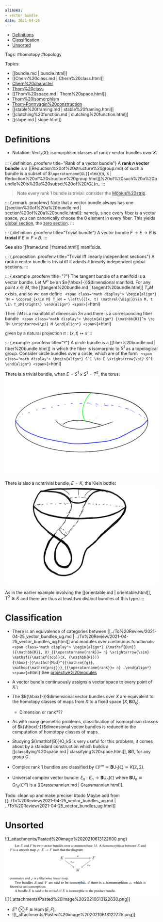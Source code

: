 ```yaml
---
aliases:
- vector bundle
date: 2021-04-26
---
```


-   [Definitions](#definitions)
-   [Classification](#classification)
-   [Unsorted](#unsorted)














Tags: \#homotopy \#topology

Topics:

-   [[bundle.md | bundle.html]]
-   [[Chern%20class.md | Chern%20class.html]]
-   [Chern%20character](Chern%20character)
-   [Thom%20class](Thom%20class)
-   [[Thom%20space.md | Thom%20space.html]]
-   [Thom%20isomorphism](Thom%20isomorphism)
-   [Thom-Pontryagin%20construction](Thom-Pontryagin%20construction)
-   [[stable%20framing.md | stable%20framing.html]]
-   [[clutching%20function.md | clutching%20function.html]]
-   [[slope.md | slope.html]]

# Definitions

-   Notation: ${ \mathsf{Vect} }_r(X)$: isomorphism classes of rank $r$ vector bundles over $X$.

::: {.definition .proofenv title="Rank of a vector bundle"}
A **rank $n$ vector bundle** is a [[Reduction%20of%20structure%20group.md) of such a bundle is a subset of \$`\operatorname{GL}`{=tex}(n, k | Reduction%20of%20structure%20group.html]]%20of%20such%20a%20bundle%20is%20a%20subset%20of%20$/GL(n,%20k)$.
:::

> Note every rank 1 bundle is trivial: consider the [Möbius%20strip](Möbius%20strip).

::: {.remark .proofenv}
Note that a vector bundle always has one [[section%20of%20a%20bundle.md | section%20of%20a%20bundle.html]]: namely, since every fiber is a vector space, you can canonically choose the 0 element in every fiber. This yields [global section](global%20section), the [zero section](zero%20section).
:::

::: {.definition .proofenv title="Trivial bundle"}
A vector bundle $F\to E\to B$ is **trivial** if $E \cong F \times B$.
:::

See also [[framed.md | framed.html]] manifolds.

::: {.proposition .proofenv title="Trivial iff linearly independent sections"}
A rank $n$ vector bundle is trivial iff it admits $k$ linearly independent global sections.
:::

::: {.example .proofenv title="?"}
The tangent bundle of a manifold is a vector bundle. Let $M^n$ be an $n{\hbox{-}}$dimensional manifold. For any point $x\in M$, the [[tangent%20bundle.md | tangent%20bundle.html]] $T_xM$ exists, and so we can define `
<span class="math display">
\begin{align*}
TM = \coprod_{x\in M} T_xM = \left\{{(x, t) \mathrel{\Big|}x\in M, t \in T_xM}\right\}
\end{align*}
<span>`{=html}

Then $TM$ is a manifold of dimension $2n$ and there is a corresponding fiber bundle `
<span class="math display">
\begin{align*}
{\mathbb{R}}^n \to TM \xrightarrow{\pi} M
\end{align*}
<span>`{=html}

given by a natural projection $\pi:(x, t) \mapsto x$
:::

::: {.example .proofenv title="?"}
A circle bundle is a [[fiber%20bundle.md | fiber%20bundle.html]] in which the fiber is isomorphic to $S^1$ as a topological group. Consider circle bundles over a circle, which are of the form `
<span class="math display">
\begin{align*}
S^1 \to E \xrightarrow{\pi} S^1
\end{align*}
<span>`{=html}

There is a trivial bundle, when $E = S^1 \times S^1 = T^2$, the torus: ![torus bundle](_attachments/torus-bundle.png)

There is also a nontrivial bundle, $E = K$, the Klein bottle: ![Klein bottle](_attachments/klein-bottle.png)

As in the earlier example involving the [[orientable.md | orientable.html]], $T^2 \not\cong K$ and there are thus at least two distinct bundles of this type.
:::

# Classification

-   There is an equivalence of categories between [[../To%20Review/2021-04-25_vector_bundles_ug.md | ../To%20Review/2021-04-25_vector_bundles_ug.html]] and modules over continuous functionals: `
    <span class="math display">
    \begin{align*}
    {\mathsf{Bun}}({\mathbb{R}}, X)_{{\operatorname{rank}}= n} \xrightarrow{\sim} \mathsf{{\mathsf{Top}}(X, {\mathbb{R}})}{\hbox{-}}\mathsf{Mod}^{{\mathrm{fg}}, \mathop{\mathrm{proj}}}_{{\operatorname{rank}}= n}
    .\end{align*}
    <span>`{=html} See [projective%20modules](projective%20modules)

-   A vector bundle continuously assigns a vector space to every point of $X$.\

-   The $k{\hbox{-}}$dimensional vector bundles over $X$ are equivalent to the homotopy classes of maps from $X$ to a fixed space $[X, {\mathbf{B}}O_k]$.

    -   Dimension or rank???

-   As with many geometric problems, classification of isomorphism classes of $k{\hbox{-}}$dimensional vector bundles is reduced to the computation of homotopy classes of maps.

-   Studying ${\mathbf{B}}\O_k$ is very useful for this probkem, it comes about by a standard construction which builds a [[classifying%20space.md | classifying%20space.html]], ${\mathbf{B}}G$, for any group $G$.

-   Complex rank 1 bundles are classified by ${\mathbb{CP}}^\infty \simeq{\mathbf{B}}{\operatorname{U}}_1({\mathbb{C}}) \simeq K({\mathbb{Z}}, 2)$.

-   Universal complex vector bundle: $\xi_{n}: E_n \rightarrow {\mathbf{B}}{\operatorname{U}}_n({\mathbb{C}})$ where ${\mathbf{B}}{\operatorname{U}}_n \cong {\operatorname{Gr}}_n({\mathbb{C}}^\infty)$ is a [[Grassmannian.md | Grassmannian.html]].

Todo: clean up and make precise! \#todo Maybe add from [[../To%20Review/2021-04-25_vector_bundles_ug.md | ../To%20Review/2021-04-25_vector_bundles_ug.html]]

# Unsorted

![[_attachments/Pasted%20image%2020210613122600.png) ![](_attachments/Pasted%20image%2020210613122620.png) ![](_attachments/Pasted%20image%2020210613122630.png]]

-   $E {}^{ \vee }\otimes F \cong \mathop{\mathrm{Hom}}(E, F)$.
-   ![[_attachments/Pasted%20image%2020210613122725.png]]
